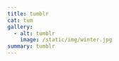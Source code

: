 ```yaml
---
title: tumblr
cat: tum
gallery:
  - alt: tumblr
    image: /static/img/winter.jpg
summary: tumblr
---
```

